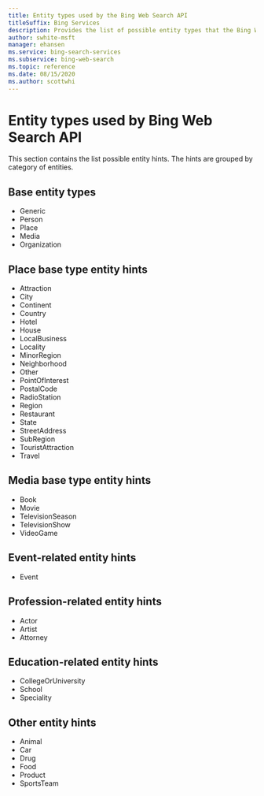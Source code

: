 ```yaml
---
title: Entity types used by the Bing Web Search API
titleSuffix: Bing Services
description: Provides the list of possible entity types that the Bing Web Search API may return.
author: swhite-msft
manager: ehansen
ms.service: bing-search-services
ms.subservice: bing-web-search
ms.topic: reference
ms.date: 08/15/2020
ms.author: scottwhi
---
```


# Entity types used by Bing Web Search API

This section contains the list possible entity hints. The hints are grouped by category of entities.  
  
## Base entity types 
  
- Generic  
- Person  
- Place  
- Media  
- Organization  

## Place base type entity hints  
  
- Attraction  
- City  
- Continent  
- Country  
- Hotel  
- House  
- LocalBusiness  
- Locality  
- MinorRegion  
- Neighborhood  
- Other  
- PointOfInterest  
- PostalCode  
- RadioStation  
- Region  
- Restaurant  
- State  
- StreetAddress  
- SubRegion  
- TouristAttraction  
- Travel  
 
## Media base type entity hints 
  
- Book  
- Movie  
- TelevisionSeason  
- TelevisionShow  
- VideoGame  
  
## Event-related entity hints  
  
- Event  

## Profession-related entity hints
  
- Actor  
- Artist  
- Attorney  

## Education-related entity hints
  
- CollegeOrUniversity  
- School  
- Speciality  
 
## Other entity hints
  
- Animal  
- Car  
- Drug  
- Food  
- Product  
- SportsTeam  

